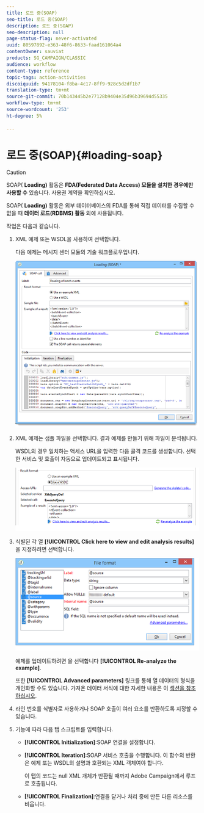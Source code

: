 ```yaml
---
title: 로드 중(SOAP)
seo-title: 로드 중(SOAP)
description: 로드 중(SOAP)
seo-description: null
page-status-flag: never-activated
uuid: 80597892-e363-48f6-8633-faad161064a4
contentOwner: sauviat
products: SG_CAMPAIGN/CLASSIC
audience: workflow
content-type: reference
topic-tags: action-activities
discoiquuid: 94178104-f8ba-4c17-8ff9-928c5d2df1b7
translation-type: tm+mt
source-git-commit: 70b143445b2e77128b9404e35d96b39694d55335
workflow-type: tm+mt
source-wordcount: '253'
ht-degree: 5%

---
```



# 로드 중(SOAP){#loading-soap}

>[!CAUTION]
>
>SOAP( **Loading)** 활동은 **FDA(Federated Data Access) 모듈을 설치한 경우에만 사용할 수** 있습니다. 사용권 계약을 확인하십시오.

SOAP( **Loading)** 활동은 외부 데이터베이스의 FDA를 통해 직접 데이터를 수집할 수 없을 때 **데이터 로드(RDBMS) 활동** 외에 사용됩니다.

작업은 다음과 같습니다.

1. XML 예제 또는 WSDL을 사용하여 선택합니다.

   다음 예제는 메시지 센터 모듈의 기술 워크플로우입니다.

   ![](assets/load_soap_002.png)

1. XML 예제는 샘플 파일을 선택합니다. 결과 예제를 만들기 위해 파일이 분석됩니다.

   WSDL의 경우 일치하는 액세스 URL을 입력한 다음 골격 코드를 생성합니다. 선택한 서비스 및 호출이 자동으로 업데이트되고 표시됩니다.

   ![](assets/soap_load_003.png)

1. 식별된 각 열 **[!UICONTROL Click here to view and edit analysis results]** 을 지정하려면 선택합니다.

   ![](assets/soap_load_001.png)

   예제를 업데이트하려면 을 선택합니다 **[!UICONTROL Re-analyze the example]**.

   또한 **[!UICONTROL Advanced parameters]** 링크를 통해 열 데이터의 형식을 개인화할 수도 있습니다. 가져온 데이터 서식에 대한 자세한 내용은 이 [섹션을 참조하십시오](../../platform/using/importing-data.md#import-wizard).

1. 라인 번호를 식별자로 사용하거나 SOAP 호출이 여러 요소를 반환하도록 지정할 수 있습니다.
1. 기능에 따라 다음 탭 스크립트를 입력합니다.

   * **[!UICONTROL Initialization]**:SOAP 연결을 설정합니다.
   * **[!UICONTROL Iteration]**:SOAP 서비스 호출을 수행합니다. 이 함수의 반환은 예제 또는 WSDL의 설명과 호환되는 XML 객체여야 합니다.

      이 탭의 코드는 null XML 개체가 반환될 때까지 Adobe Campaign에서 루프로 호출됩니다.

   * **[!UICONTROL Finalization]**:연결을 닫거나 처리 중에 만든 다른 리소스를 비웁니다.

